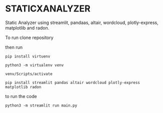 # STATICXANALYZER

Static Analyzer using streamlit, pandaas, altair, wordcloud, plotly-express, matplotlib and radon.

To run clone repository

then run

`pip install virtuenv`

`python3 -m virtualenv venv`

`venv/Scripts/activate`

`pip install streamlit pandas altair wordcloud plotly-express matplotlib radon`

to run the code

`python3 -m streamlit run main.py`
